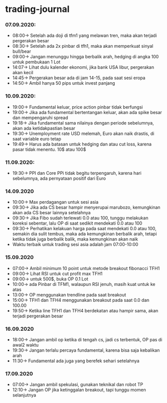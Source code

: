 # trading-journal

### 07.09.2020:

* 08:00-> Setelah ada doji di tfm1 yang melawan tren, maka akan terjadi pergerakan besar
* 08:30-> Setelah ada 2x pinbar di tfh1, maka akan memperkuat sinyal bull/bear
* 09:00-> Jangan menunggu hingga berbalik arah, hedging di angka 100 untuk pembukaan 1 Lot
* 14:07-> Lihat dulu kalender ekonomi, jika bank USA libur, pergerakan akan kecil
* 14:45-> Pergerakan besar ada di jam 14-15, pada saat sesi eropa
* 14:50-> Ambil hanya 50 pips untuk invest panjang


### 10.09.2020:
* 19:00-> Fundamental keluar, price action pinbar tidak berfungsi
* 19:00-> Jika ada fundamental bertentangan keluar, akan ada spike besar dan mempengaruhi spread
* 19:18-> Jika fundamental sama nilainya dengan periode sebelumnya, akan ada ketidakpastian besar
* 19:30-> Unemployment rate USD melemah, Euro akan naik drastis, di saat variable euro tetap
* 19:49-> Harus ada batasan untuk hedging dan atau cut loss, karena pasar tidak menentu. 10$ atau 100$


### 11.09.2020:
* 19:30-> PPI dan Core PPi tidak begitu terpengaruh, karena hari sebelumnya, ada pernyataan positif dari Euro


### 14.09.2020
* 10:00-> Max perdagangan untuk sesi asia
* 09:30-> Jika ada CS besar hampir menyerupai marubozo, kemungkinan akan ada CS besar lainnya setelahnya
* 09:30-> Jika Fibo sudah terlewati 0.0 atau 100, tunggu melakukan koreksi sebentar, lalu OP di saat sedikit mendekati 0.0 atau 100
* 09:30-> Perhatikan kelakuan harga pada saat mendekati 0.0 atau 100, semakin dia sulit tembus, maka ada kemungkinan berbalik arah, tetapi ketika tidak juga berbalik balik, maka kemungkinan akan naik
* Waktu terbaik untuk trading sesi asia adalah jam 07:00-10:00


### 15.09.2020
* 07:00-> Ambil minimum 10 point untuk metode breakout fibonacci TFH1
* 09:00-> Lihat RSI untuk cut profit max TFH1
* 09:00-> untuk 500$, buka OP 0.1 Lot
* 10:00-> ada Pinbar di TFM1, walaupun RSI jenuh, masih kuat untuk ke atas
* 13:00-> OP menggunakan trendline pada saat breakout
* 15:00-> TFH1 dan TFH4 menggunakan breakout pada saat 0.0 dan 100.00
* 19:50-> Ketika line TFH1 dan TFH4 berdekatan atau hampir sama, akan terjadi pergerakan besar

### 16.09.2020
* 18:00-> Jangan ambil op ketika di tengah cs, jadi cs terbentuk, OP pas di awal2 waktu
* 19:30-> Jangan terlalu percaya fundamental, karena bisa saja kebalikan arah
* 11:30-> Fundamental ada juga yang berefek sehari setelahnya

### 17.09.2020
* 07:00-> Jangan ambil spekulasi, gunakan teknikal dan robot TP
* 12:10-> Jangan OP jika ketinggalan breakout, tapi tunggu momen selanjutnya


